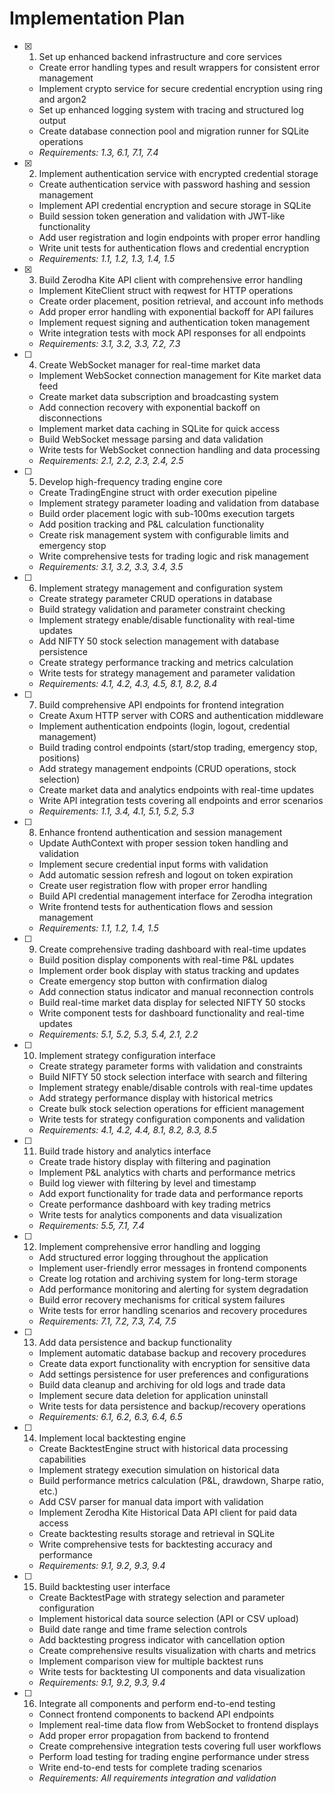 # Implementation Plan

- [x] 1. Set up enhanced backend infrastructure and core services


  - Create error handling types and result wrappers for consistent error management
  - Implement crypto service for secure credential encryption using ring and argon2
  - Set up enhanced logging system with tracing and structured log output
  - Create database connection pool and migration runner for SQLite operations
  - _Requirements: 1.3, 6.1, 7.1, 7.4_

- [x] 2. Implement authentication service with encrypted credential storage


  - Create authentication service with password hashing and session management
  - Implement API credential encryption and secure storage in SQLite
  - Build session token generation and validation with JWT-like functionality
  - Add user registration and login endpoints with proper error handling
  - Write unit tests for authentication flows and credential encryption
  - _Requirements: 1.1, 1.2, 1.3, 1.4, 1.5_

- [x] 3. Build Zerodha Kite API client with comprehensive error handling


  - Implement KiteClient struct with reqwest for HTTP operations
  - Create order placement, position retrieval, and account info methods
  - Add proper error handling with exponential backoff for API failures
  - Implement request signing and authentication token management
  - Write integration tests with mock API responses for all endpoints
  - _Requirements: 3.1, 3.2, 3.3, 7.2, 7.3_

- [ ] 4. Create WebSocket manager for real-time market data
  - Implement WebSocket connection management for Kite market data feed
  - Create market data subscription and broadcasting system
  - Add connection recovery with exponential backoff on disconnections
  - Implement market data caching in SQLite for quick access
  - Build WebSocket message parsing and data validation
  - Write tests for WebSocket connection handling and data processing
  - _Requirements: 2.1, 2.2, 2.3, 2.4, 2.5_

- [ ] 5. Develop high-frequency trading engine core
  - Create TradingEngine struct with order execution pipeline
  - Implement strategy parameter loading and validation from database
  - Build order placement logic with sub-100ms execution targets
  - Add position tracking and P&L calculation functionality
  - Create risk management system with configurable limits and emergency stop
  - Write comprehensive tests for trading logic and risk management
  - _Requirements: 3.1, 3.2, 3.3, 3.4, 3.5_

- [ ] 6. Implement strategy management and configuration system
  - Create strategy parameter CRUD operations in database
  - Build strategy validation and parameter constraint checking
  - Implement strategy enable/disable functionality with real-time updates
  - Add NIFTY 50 stock selection management with database persistence
  - Create strategy performance tracking and metrics calculation
  - Write tests for strategy management and parameter validation
  - _Requirements: 4.1, 4.2, 4.3, 4.5, 8.1, 8.2, 8.4_

- [ ] 7. Build comprehensive API endpoints for frontend integration
  - Create Axum HTTP server with CORS and authentication middleware
  - Implement authentication endpoints (login, logout, credential management)
  - Build trading control endpoints (start/stop trading, emergency stop, positions)
  - Add strategy management endpoints (CRUD operations, stock selection)
  - Create market data and analytics endpoints with real-time updates
  - Write API integration tests covering all endpoints and error scenarios
  - _Requirements: 1.1, 3.4, 4.1, 5.1, 5.2, 5.3_

- [ ] 8. Enhance frontend authentication and session management
  - Update AuthContext with proper session token handling and validation
  - Implement secure credential input forms with validation
  - Add automatic session refresh and logout on token expiration
  - Create user registration flow with proper error handling
  - Build API credential management interface for Zerodha integration
  - Write frontend tests for authentication flows and session management
  - _Requirements: 1.1, 1.2, 1.4, 1.5_

- [ ] 9. Create comprehensive trading dashboard with real-time updates
  - Build position display components with real-time P&L updates
  - Implement order book display with status tracking and updates
  - Create emergency stop button with confirmation dialog
  - Add connection status indicator and manual reconnection controls
  - Build real-time market data display for selected NIFTY 50 stocks
  - Write component tests for dashboard functionality and real-time updates
  - _Requirements: 5.1, 5.2, 5.3, 5.4, 2.1, 2.2_

- [ ] 10. Implement strategy configuration interface
  - Create strategy parameter forms with validation and constraints
  - Build NIFTY 50 stock selection interface with search and filtering
  - Implement strategy enable/disable controls with real-time updates
  - Add strategy performance display with historical metrics
  - Create bulk stock selection operations for efficient management
  - Write tests for strategy configuration components and validation
  - _Requirements: 4.1, 4.2, 4.4, 8.1, 8.2, 8.3, 8.5_

- [ ] 11. Build trade history and analytics interface
  - Create trade history display with filtering and pagination
  - Implement P&L analytics with charts and performance metrics
  - Build log viewer with filtering by level and timestamp
  - Add export functionality for trade data and performance reports
  - Create performance dashboard with key trading metrics
  - Write tests for analytics components and data visualization
  - _Requirements: 5.5, 7.1, 7.4_

- [ ] 12. Implement comprehensive error handling and logging
  - Add structured error logging throughout the application
  - Implement user-friendly error messages in frontend components
  - Create log rotation and archiving system for long-term storage
  - Add performance monitoring and alerting for system degradation
  - Build error recovery mechanisms for critical system failures
  - Write tests for error handling scenarios and recovery procedures
  - _Requirements: 7.1, 7.2, 7.3, 7.4, 7.5_

- [ ] 13. Add data persistence and backup functionality
  - Implement automatic database backup and recovery procedures
  - Create data export functionality with encryption for sensitive data
  - Add settings persistence for user preferences and configurations
  - Build data cleanup and archiving for old logs and trade data
  - Implement secure data deletion for application uninstall
  - Write tests for data persistence and backup/recovery operations
  - _Requirements: 6.1, 6.2, 6.3, 6.4, 6.5_

- [ ] 14. Implement local backtesting engine
  - Create BacktestEngine struct with historical data processing capabilities
  - Implement strategy execution simulation on historical data
  - Build performance metrics calculation (P&L, drawdown, Sharpe ratio, etc.)
  - Add CSV parser for manual data import with validation
  - Implement Zerodha Kite Historical Data API client for paid data access
  - Create backtesting results storage and retrieval in SQLite
  - Write comprehensive tests for backtesting accuracy and performance
  - _Requirements: 9.1, 9.2, 9.3, 9.4_

- [ ] 15. Build backtesting user interface
  - Create BacktestPage with strategy selection and parameter configuration
  - Implement historical data source selection (API or CSV upload)
  - Build date range and time frame selection controls
  - Add backtesting progress indicator with cancellation option
  - Create comprehensive results visualization with charts and metrics
  - Implement comparison view for multiple backtest runs
  - Write tests for backtesting UI components and data visualization
  - _Requirements: 9.1, 9.2, 9.3, 9.4_

- [ ] 16. Integrate all components and perform end-to-end testing
  - Connect frontend components to backend API endpoints
  - Implement real-time data flow from WebSocket to frontend displays
  - Add proper error propagation from backend to frontend
  - Create comprehensive integration tests covering full user workflows
  - Perform load testing for trading engine performance under stress
  - Write end-to-end tests for complete trading scenarios
  - _Requirements: All requirements integration and validation_